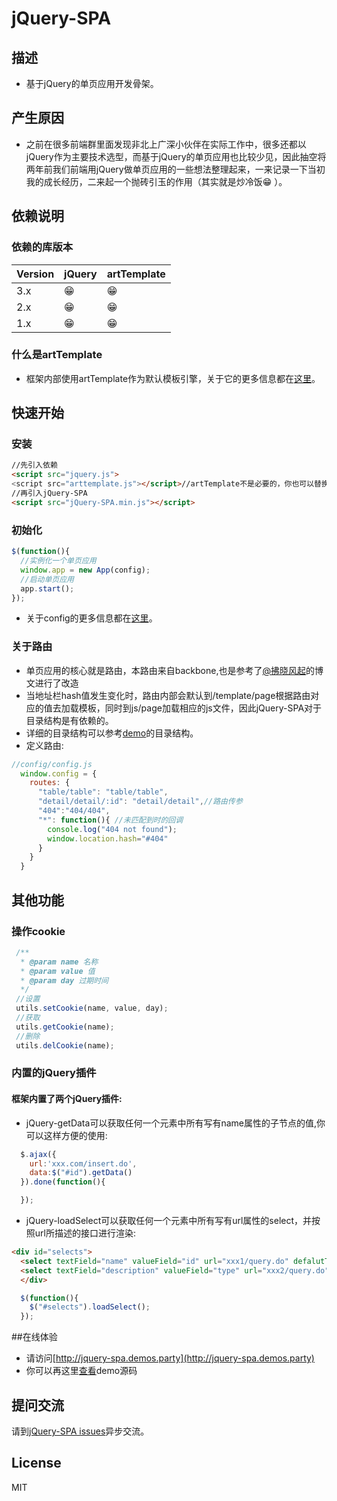 # jQuery-SPA

## 描述

- 基于jQuery的单页应用开发骨架。

## 产生原因
- 之前在很多前端群里面发现非北上广深小伙伴在实际工作中，很多还都以jQuery作为主要技术选型，而基于jQuery的单页应用也比较少见，因此抽空将两年前我们前端用jQuery做单页应用的一些想法整理起来，一来记录一下当初我的成长经历，二来起一个抛砖引玉的作用（其实就是炒冷饭😁 ）。

## 依赖说明

### 依赖的库版本

Version | jQuery | artTemplate
--- | --- | ---
3.x | 😁 |  😁
2.x | 😁 |  😁
1.x | 😁 |  😁

### 什么是artTemplate
- 框架内部使用artTemplate作为默认模板引擎，关于它的更多信息都在[这里](https://github.com/aui/art-template)。

## 快速开始

### 安装
```html
//先引入依赖
<script src="jquery.js">
<script src="arttemplate.js"></script>//artTemplate不是必要的，你也可以替换成你喜欢的其他模板引擎
//再引入jQuery-SPA
<script src="jQuery-SPA.min.js"></script>
```

### 初始化
```javascript
$(function(){
  //实例化一个单页应用
  window.app = new App(config);
  //启动单页应用
  app.start();
});
```
- 关于config的更多信息都在[这里](https://github.com/doubi-NO1/jQuery-SPA/blob/master/core/config.js)。


### 关于路由
- 单页应用的核心就是路由，本路由来自backbone,也是参考了[@拂晓风起](https://www.cnblogs.com/kenkofox/p/4650824.html)的博文进行了改造
- 当地址栏hash值发生变化时，路由内部会默认到/template/page根据路由对应的值去加载模板，同时到js/page加载相应的js文件，因此jQuery-SPA对于目录结构是有依赖的。
- 详细的目录结构可以参考[demo](https://github.com/doubi-NO1/jQuery-SPA/tree/master/demo)的目录结构。
- 定义路由:
```javascript
//config/config.js
  window.config = {
    routes: {
      "table/table": "table/table",
      "detail/detail/:id": "detail/detail",//路由传参
      "404":"404/404",
      "*": function(){ //未匹配到时的回调
        console.log("404 not found");
        window.location.hash="#404"
      }
    }
  }
```

## 其他功能

### 操作cookie
```javascript
 /**
  * @param name 名称
  * @param value 值
  * @param day 过期时间
  */
 //设置
 utils.setCookie(name, value, day);
 //获取
 utils.getCookie(name);
 //删除
 utils.delCookie(name);
```

### 内置的jQuery插件
#### 框架内置了两个jQuery插件:
- jQuery-getData可以获取任何一个元素中所有写有name属性的子节点的值,你可以这样方便的使用:
```javascript
  $.ajax({
    url:'xxx.com/insert.do',
    data:$("#id").getData()
  }).done(function(){

  });
```
- jQuery-loadSelect可以获取任何一个元素中所有写有url属性的select，并按照url所描述的接口进行渲染:
```html
<div id="selects">
  <select textField="name" valueField="id" url="xxx1/query.do" defalutText="默认选项" defaultValue="默认值"></select>
  <select textField="description" valueField="type" url="xxx2/query.do" defalutText="默认选项" defaultValue="默认值"></select>
  </div>
```
```javascript
  $(function(){
    $("#selects").loadSelect();
  });
```

##在线体验
- 请访问[http://jquery-spa.demos.party](http://jquery-spa.demos.party)
- 你可以再这里[查看](https://github.com/doubi-NO1/jQuery-SPA/tree/master/demo)demo源码

## 提问交流
请到[jQuery-SPA issues](https://github.com/doubi-NO1/jQuery-SPA/issues)异步交流。


## License
MIT